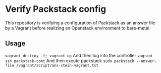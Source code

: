 # Verify Packstack config
This repository is verifying a configuration of Packstack as an answer file by a Vagrant before realizing an Openstack environment to bare-metal.

## Usage
`vagrant destroy -f; vagrant up`
And then log into the controller
`vagrant ssh packstack-cont`
And then excute packstack
`sudo packstack --answer-file /vagrant/script/ans-stein-vagrant.txt`

